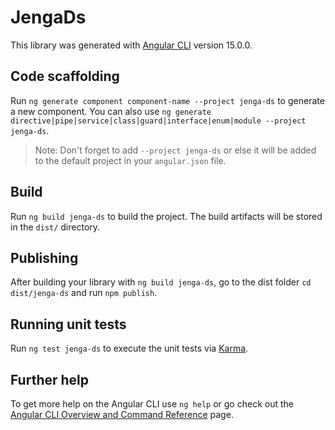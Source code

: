 # JengaDs

This library was generated with [Angular CLI](https://github.com/angular/angular-cli) version 15.0.0.

## Code scaffolding

Run `ng generate component component-name --project jenga-ds` to generate a new component. You can also use `ng generate directive|pipe|service|class|guard|interface|enum|module --project jenga-ds`.
> Note: Don't forget to add `--project jenga-ds` or else it will be added to the default project in your `angular.json` file. 

## Build

Run `ng build jenga-ds` to build the project. The build artifacts will be stored in the `dist/` directory.

## Publishing

After building your library with `ng build jenga-ds`, go to the dist folder `cd dist/jenga-ds` and run `npm publish`.

## Running unit tests

Run `ng test jenga-ds` to execute the unit tests via [Karma](https://karma-runner.github.io).

## Further help

To get more help on the Angular CLI use `ng help` or go check out the [Angular CLI Overview and Command Reference](https://angular.io/cli) page.
